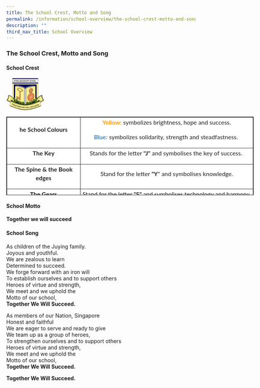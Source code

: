 ```yaml
---
title: The School Crest, Motto and Song
permalink: /information/school-overview/the-school-crest-motto-and-song/
description: ""
third_nav_title: School Overview
---
```


### **The School Crest, Motto and Song**
#### **School Crest**

<img src="/images/schoolcrest.png" 
     style="width:20%">
		 
<table class="iveo_table ives_tab_dark" style="margin: 0px; outline: 0px; padding: 0px; border: 1px solid rgb(42, 42, 42); border-spacing: 1px; color: rgb(34, 34, 34); font-family: Lato, sans-serif; font-size: 16px; font-style: normal; font-variant-ligatures: normal; font-variant-caps: normal; font-weight: 400; letter-spacing: normal; orphans: 2; text-align: left; text-transform: none; white-space: normal; widows: 2; word-spacing: 0px; -webkit-text-stroke-width: 0px; background-color: rgb(255, 255, 255); text-decoration-thickness: initial; text-decoration-style: initial; text-decoration-color: initial; width: 659px; height: 209px;"><tbody style="margin: 0px; outline: 0px; padding: 0px;"><tr style="margin: 0px; outline: 0px; padding: 0px;"><td width="133" style="margin: 0px; outline: 0px; padding: 2px; text-align: center; border: 1px solid rgb(42, 42, 42); width: 192px;"><p class="" style="margin: 0px 0px 1em; outline: 0px; padding: 0px; line-height: 22.4px;"><b style="margin: 0px; outline: 0px; padding: 0px;"><span lang="EN-SG" style="margin: 0px; outline: 0px; padding: 0px;">he School Colours</span><span lang="EN-SG" style="margin: 0px; outline: 0px; padding: 0px;"></span></b></p></td><td width="329" style="margin: 0px; outline: 0px; padding: 2px; text-align: center; border: 1px solid rgb(42, 42, 42); width: 459px;"><p class="" style="margin: 0px 0px 1em; outline: 0px; padding: 0px; line-height: 22.4px;"><font color="#ff9900" style="margin: 0px; outline: 0px; padding: 0px;"><b style="margin: 0px; outline: 0px; padding: 0px;"><span lang="EN-SG" style="margin: 0px; outline: 0px; padding: 0px;">Yellow</span></b><b style="margin: 0px; outline: 0px; padding: 0px;"><span lang="EN-SG" style="margin: 0px; outline: 0px; padding: 0px;">:</span></b></font><span lang="EN-SG" style="margin: 0px; outline: 0px; padding: 0px;"><span>&nbsp;</span>symbolizes brightness, hope and success.</span></p><p class="" style="margin: 0px 0px 1em; outline: 0px; padding: 0px; line-height: 22.4px;"><span lang="EN-SG" style="margin: 0px; outline: 0px; padding: 0px;"><b style="margin: 0px; outline: 0px; padding: 0px;"><font color="#3d85c6" style="margin: 0px; outline: 0px; padding: 0px;">Blue:</font></b><span>&nbsp;</span>symbolizes solidarity, strength and steadfastness.</span>&nbsp;</p></td></tr><tr style="margin: 0px; outline: 0px; padding: 0px;"><td width="133" style="margin: 0px; outline: 0px; padding: 2px; text-align: center; border: 1px solid rgb(42, 42, 42);"><p class="" style="margin: 0px 0px 1em; outline: 0px; padding: 0px; line-height: 22.4px;"><b style="margin: 0px; outline: 0px; padding: 0px;"><span lang="EN-SG" style="margin: 0px; outline: 0px; padding: 0px;">The Key</span><span lang="EN-SG" style="margin: 0px; outline: 0px; padding: 0px;"></span></b></p></td><td width="329" style="margin: 0px; outline: 0px; padding: 2px; text-align: center; border: 1px solid rgb(42, 42, 42);"><p class="" style="margin: 0px 0px 1em; outline: 0px; padding: 0px; line-height: 22.4px;"><span lang="EN-SG" style="margin: 0px; outline: 0px; padding: 0px;">Stands for the letter<span>&nbsp;</span><b style="margin: 0px; outline: 0px; padding: 0px;">"J"</b><span>&nbsp;</span>and symbolises the key of success.</span><b style="margin: 0px; outline: 0px; padding: 0px;"><span lang="EN-SG" style="margin: 0px; outline: 0px; padding: 0px;">&nbsp;</span></b></p></td></tr><tr style="margin: 0px; outline: 0px; padding: 0px;"><td width="133" style="margin: 0px; outline: 0px; padding: 2px; text-align: center; border: 1px solid rgb(42, 42, 42);"><p class="" style="margin: 0px 0px 1em; outline: 0px; padding: 0px; line-height: 22.4px;"><span lang="EN-SG" style="margin: 0px; outline: 0px; padding: 0px;"><b style="margin: 0px; outline: 0px; padding: 0px;">The Spine &amp; the Book edges</b></span></p></td><td width="329" style="margin: 0px; outline: 0px; padding: 2px; text-align: center; border: 1px solid rgb(42, 42, 42);"><p class="" style="margin: 0px 0px 1em; outline: 0px; padding: 0px; line-height: 22.4px;"><span lang="EN-SG" style="margin: 0px; outline: 0px; padding: 0px;">Stand for the letter<span>&nbsp;</span><b style="margin: 0px; outline: 0px; padding: 0px;">"Y</b>" and symbolises knowledge.</span></p></td></tr><tr style="margin: 0px; outline: 0px; padding: 0px;"><td width="133" style="margin: 0px; outline: 0px; padding: 2px; text-align: center; border: 1px solid rgb(42, 42, 42);"><p class="" style="margin: 0px 0px 1em; outline: 0px; padding: 0px; line-height: 22.4px;"><span lang="EN-SG" style="margin: 0px; outline: 0px; padding: 0px;"><b style="margin: 0px; outline: 0px; padding: 0px;">The Gears</b></span></p></td><td width="329" style="margin: 0px; outline: 0px; padding: 2px; text-align: center; border: 1px solid rgb(42, 42, 42);"><p class="" style="margin: 0px 0px 1em; outline: 0px; padding: 0px; line-height: 22.4px;"><span lang="EN-SG" style="margin: 0px; outline: 0px; padding: 0px;">Stand for the letter<span>&nbsp;</span><b style="margin: 0px; outline: 0px; padding: 0px;">"S"<span>&nbsp;</span></b>and symbolises technology and harmony.</span></p></td></tr><tr style="margin: 0px; outline: 0px; padding: 0px;"><td width="462" colspan="2" style="margin: 0px; outline: 0px; padding: 2px; text-align: center; border: 1px solid rgb(42, 42, 42);"><p class="" style="margin: 0px 0px 1em; outline: 0px; padding: 0px; line-height: 22.4px;"><span lang="EN-SG" style="margin: 0px; outline: 0px; padding: 0px;">Together, the logo displays the determinant &nbsp;the key to bring about success to the school and the nation is through knowledge, technology and working harmony.</span></p></td></tr></tbody></table>		 

#### **School Motto**

**Together we will succeed**

#### **School Song**
As children of the Juying family.<br>
Joyous and youthful.<br>
We are zealous to learn<br>
Determined to succeed.<br>
We forge forward with an iron will<br>
To establish ourselves and to support others<br>
Heroes of virtue and strength,<br>
We meet and we uphold the<br>
Motto of our school,<br>
**Together We Will Succeed.**

As members of our Nation, Singapore<br>
Honest and faithful<br>
We are eager to serve and ready to give<br>
We team up as a group of heroes,<br>
To strengthen ourselves and to support others<br>
Heroes of virtue and strength,<br>
We meet and we uphold the<br>
Motto of our school,<br>
**Together We Will Succeed.**

**Together We Will Succeed.**